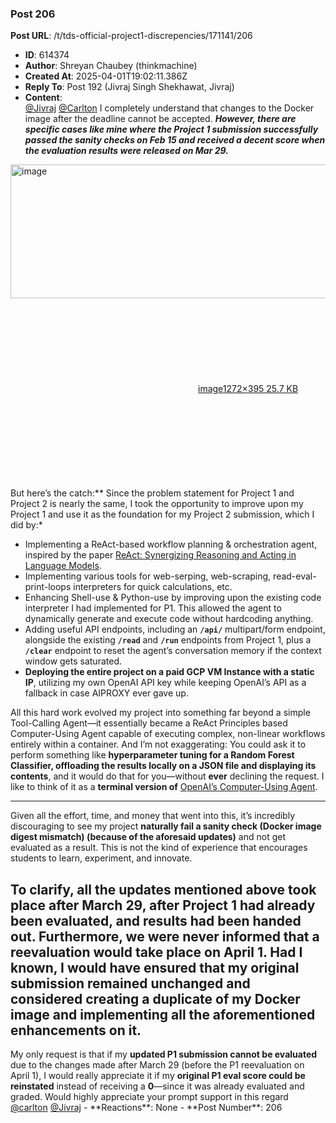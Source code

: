 ### Post 206
**Post URL**: /t/tds-official-project1-discrepencies/171141/206
- **ID**: 614374
- **Author**: Shreyan Chaubey (thinkmachine)
- **Created At**: 2025-04-01T19:02:11.386Z
- **Reply To**: Post 192 (Jivraj Singh Shekhawat, Jivraj)
- **Content**:  
  <a class="mention" href="/u/jivraj">@Jivraj</a> <a class="mention" href="/u/carlton">@Carlton</a> I completely understand that changes to the Docker image after the deadline cannot be accepted.
<em><strong>However, there are specific cases like mine where the Project 1 submission successfully passed the sanity checks on Feb 15 and received a decent score when the evaluation results were released on Mar 29.</strong></em>
<div class="lightbox-wrapper"><a class="lightbox" href="https://europe1.discourse-cdn.com/flex013/uploads/iitm/original/3X/9/a/9acc2fc47ea84b9e26c1ed21442ba873d0dca20e.png" data-download-href="/uploads/short-url/m5oZT6ccNhYAMcg96GqKgDnNOWO.png?dl=1" title="image" rel="noopener nofollow ugc"><img src="https://europe1.discourse-cdn.com/flex013/uploads/iitm/original/3X/9/a/9acc2fc47ea84b9e26c1ed21442ba873d0dca20e.png" alt="image" data-base62-sha1="m5oZT6ccNhYAMcg96GqKgDnNOWO" width="690" height="214" data-dominant-color="EEEFF1"><div class="meta"><svg class="fa d-icon d-icon-far-image svg-icon" aria-hidden="true"><use href="#far-image"></use></svg><span class="filename">image</span><span class="informations">1272×395 25.7 KB</span><svg class="fa d-icon d-icon-discourse-expand svg-icon" aria-hidden="true"><use href="#discourse-expand"></use></svg></div></a></div>
But here’s the catch:** Since the problem statement for Project 1 and Project 2 is nearly the same, I took the opportunity to improve upon my Project 1 and use it as the foundation for my Project 2 submission, which I did by:*
<ul>
<li>Implementing a ReAct-based workflow planning &amp; orchestration agent, inspired by the paper <a href="https://arxiv.org/abs/2210.03629" rel="noopener nofollow ugc">ReAct: Synergizing Reasoning and Acting in Language Models</a>.</li>
<li>Implementing various tools for web-serping, web-scraping, read-eval-print-loops interpreters for quick calculations, etc.</li>
<li>Enhancing Shell-use &amp; Python-use by improving upon the existing code interpreter I had implemented for P1. This allowed the agent to dynamically generate and execute code without hardcoding anything.</li>
<li>Adding useful API endpoints, including an <strong><code>/api/</code></strong> multipart/form endpoint, alongside the existing <strong><code>/read</code></strong> and <strong><code>/run</code></strong> endpoints from Project 1, plus a <strong><code>/clear</code></strong> endpoint to reset the agent’s conversation memory if the context window gets saturated.</li>
<li><strong>Deploying the entire project on a paid GCP VM Instance with a static IP</strong>, utilizing my own OpenAI API key while keeping OpenAI’s API as a fallback in case AIPROXY ever gave up.</li>
</ul>
All this hard work evolved my project into something far beyond a simple Tool-Calling Agent—it essentially became a ReAct Principles based Computer-Using Agent capable of executing complex, non-linear workflows entirely within a container. And I’m not exaggerating: You could ask it to perform something like <strong>hyperparameter tuning for a Random Forest Classifier, offloading the results locally on a JSON file and displaying its contents</strong>, and it would do that for you—without <strong>ever</strong> declining the request. I like to think of it as a <strong>terminal version of</strong> <a href="https://openai.com/index/computer-using-agent/" rel="noopener nofollow ugc">OpenAI’s Computer-Using Agent</a>.
<hr>
Given all the effort, time, and money that went into this, it’s incredibly discouraging to see my project <strong>naturally fail a sanity check (Docker image digest mismatch) (because of the aforesaid updates)</strong> and not get evaluated as a result. This is not the kind of experience that encourages students to learn, experiment, and innovate.
<h2><a name="p-614374-to-clarify-all-the-updates-mentioned-above-took-place-after-march-29-after-project-1-had-already-been-evaluated-and-results-had-been-handed-out-furthermore-we-were-never-informed-that-a-reevaluation-would-take-place-on-april-1-had-i-known-i-would-have-ensured-that-my-original-submission-remained-unchanged-and-considered-creating-a-duplicate-of-my-docker-image-and-implementing-all-the-aforementioned-enhancements-on-it-1" class="anchor" href="#p-614374-to-clarify-all-the-updates-mentioned-above-took-place-after-march-29-after-project-1-had-already-been-evaluated-and-results-had-been-handed-out-furthermore-we-were-never-informed-that-a-reevaluation-would-take-place-on-april-1-had-i-known-i-would-have-ensured-that-my-original-submission-remained-unchanged-and-considered-creating-a-duplicate-of-my-docker-image-and-implementing-all-the-aforementioned-enhancements-on-it-1"></a>To clarify, <strong>all the updates mentioned above took place after March 29</strong>, <strong>after Project 1 had already been evaluated, and results had been handed out.</strong> Furthermore, we were <strong>never informed</strong> that a reevaluation would take place on April 1. Had I known, I would have ensured that my original submission remained unchanged and considered creating a duplicate of my Docker image and implementing all the aforementioned enhancements on it.</h2>
My only request is that if my <strong>updated P1 submission cannot be evaluated</strong> due to the changes made after March 29 (before the P1 reevaluation on April 1), I would really appreciate it if my <strong>original P1 eval score could be reinstated</strong> instead of receiving a <strong>0</strong>—since it was already evaluated and graded.
Would highly appreciate your prompt support in this regard <a class="mention" href="/u/carlton">@carlton</a> <a class="mention" href="/u/jivraj">@Jivraj</a>
- **Reactions**: None
- **Post Number**: 206

